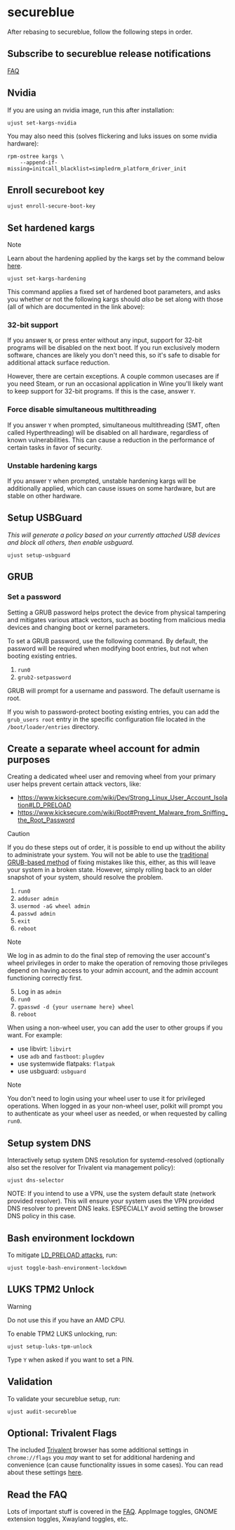 # secureblue

After rebasing to secureblue, follow the following steps in order.

## Subscribe to secureblue release notifications

[FAQ](FAQ.md#releases)

## Nvidia
If you are using an nvidia image, run this after installation:

```
ujust set-kargs-nvidia
```

You may also need this (solves flickering and luks issues on some nvidia hardware):
```
rpm-ostree kargs \
    --append-if-missing=initcall_blacklist=simpledrm_platform_driver_init
```

## Enroll secureboot key

```
ujust enroll-secure-boot-key
```

## Set hardened kargs

> [!NOTE]
> Learn about the hardening applied by the kargs set by the command below [here](KARGS.md).

```
ujust set-kargs-hardening
```
This command applies a fixed set of hardened boot parameters, and asks you whether or not the following kargs should *also* be set along with those (all of which are documented in the link above):

### 32-bit support
If you answer `N`, or press enter without any input, support for 32-bit programs will be disabled on the next boot. If you run exclusively modern software, chances are likely you don't need this, so it's safe to disable for additional attack surface reduction.

However, there are certain exceptions. A couple common usecases are if you need Steam, or run an occasional application in Wine you'll likely want to keep support for 32-bit programs. If this is the case, answer `Y`.

### Force disable simultaneous multithreading
If you answer `Y` when prompted, simultaneous multithreading (SMT, often called Hyperthreading) will be disabled on all hardware, regardless of known vulnerabilities. This can cause a reduction in the performance of certain tasks in favor of security.

### Unstable hardening kargs
If you answer `Y` when prompted, unstable hardening kargs will be additionally applied, which can cause issues on some hardware, but are stable on other hardware.

## Setup USBGuard

*This will generate a policy based on your currently attached USB devices and block all others, then enable usbguard.*

```
ujust setup-usbguard
```

## GRUB
### Set a password

Setting a GRUB password helps protect the device from physical tampering and mitigates various attack vectors, such as booting from malicious media devices and changing boot or kernel parameters.

To set a GRUB password, use the following command. By default, the password will be required when modifying boot entries, but not when booting existing entries.

1. `run0`
2. `grub2-setpassword`

GRUB will prompt for a username and password. The default username is root.

If you wish to password-protect booting existing entries, you can add the `grub_users root` entry in the specific configuration file located in the `/boot/loader/entries` directory.

## Create a separate wheel account for admin purposes

Creating a dedicated wheel user and removing wheel from your primary user helps prevent certain attack vectors, like:

- https://www.kicksecure.com/wiki/Dev/Strong_Linux_User_Account_Isolation#LD_PRELOAD
- https://www.kicksecure.com/wiki/Root#Prevent_Malware_from_Sniffing_the_Root_Password

> [!CAUTION]
> If you do these steps out of order, it is possible to end up without the ability to administrate your system. You will not be able to use the [traditional GRUB-based method](https://linuxconfig.org/recover-reset-forgotten-linux-root-password) of fixing mistakes like this, either, as this will leave your system in a broken state. However, simply rolling back to an older snapshot of your system, should resolve the problem.
> 
1. `run0`
2. `adduser admin`
3. `usermod -aG wheel admin`
4. `passwd admin`
5. `exit`
6. `reboot`

> [!NOTE]
> We log in as admin to do the final step of removing the user account's wheel privileges in order to make the operation of removing those privileges depend on having access to your admin account, and the admin account functioning correctly first.

5. Log in as `admin`
6. `run0`
7. `gpasswd -d {your username here} wheel`
8. `reboot`

When using a non-wheel user, you can add the user to other groups if you want. For example:

- use libvirt: `libvirt`
- use `adb` and `fastboot`: `plugdev`
- use systemwide flatpaks: `flatpak`
- use usbguard: `usbguard`

> [!NOTE]
> You don't need to login using your wheel user to use it for privileged operations. When logged in as your non-wheel user, polkit will prompt you to authenticate as your wheel user as needed, or when requested by calling `run0`.

## Setup system DNS

Interactively setup system DNS resolution for systemd-resolved (optionally also set the resolver for Trivalent via management policy):

```
ujust dns-selector
```

NOTE: If you intend to use a VPN, use the system default state (network provided resolver). This will ensure your system uses the VPN provided DNS resolver to prevent DNS leaks. ESPECIALLY avoid setting the browser DNS policy in this case.

## Bash environment lockdown

To mitigate [LD_PRELOAD attacks](https://github.com/Aishou/wayland-keylogger), run:

```
ujust toggle-bash-environment-lockdown
```

## LUKS TPM2 Unlock

> [!WARNING]
> Do not use this if you have an AMD CPU.

To enable TPM2 LUKS unlocking, run:

```
ujust setup-luks-tpm-unlock
```
Type `Y` when asked if you want to set a PIN.

## Validation

To validate your secureblue setup, run:

```
ujust audit-secureblue
```

## Optional: Trivalent Flags
The included [Trivalent](https://github.com/secureblue/Trivalent) browser has some additional settings in `chrome://flags` you *may* want to set for additional hardening and convenience (can cause functionality issues in some cases).
You can read about these settings [here](https://github.com/secureblue/Trivalent?tab=readme-ov-file#post-install).

## Read the FAQ

Lots of important stuff is covered in the [FAQ](FAQ.md). AppImage toggles, GNOME extension toggles, Xwayland toggles, etc.
